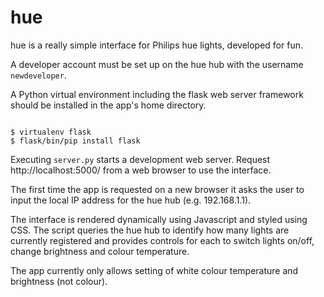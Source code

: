 # hue

hue is a really simple interface for Philips hue lights, developed for fun.

A developer account must be set up on the hue hub with the username `newdeveloper`.

A Python virtual environment including the flask web server framework should be installed in the app's home directory.

```

$ virtualenv flask
$ flask/bin/pip install flask

```

Executing `server.py` starts a development web server.  Request http://localhost:5000/ from a web browser to use the interface.

The first time the app is requested on a new browser it asks the user to input the local IP address for the hue hub (e.g. 192.168.1.1).

The interface is rendered dynamically using Javascript and styled using CSS.  The script queries the hue hub to identify how many lights are currently registered and provides controls for each to switch lights on/off, change brightness and colour temperature.

The app currently only allows setting of white colour temperature and brightness (not colour).
